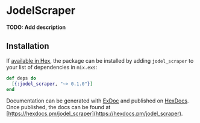 # JodelScraper

**TODO: Add description**

## Installation

If [available in Hex](https://hex.pm/docs/publish), the package can be installed
by adding `jodel_scraper` to your list of dependencies in `mix.exs`:

```elixir
def deps do
  [{:jodel_scraper, "~> 0.1.0"}]
end
```

Documentation can be generated with [ExDoc](https://github.com/elixir-lang/ex_doc)
and published on [HexDocs](https://hexdocs.pm). Once published, the docs can
be found at [https://hexdocs.pm/jodel_scraper](https://hexdocs.pm/jodel_scraper).

